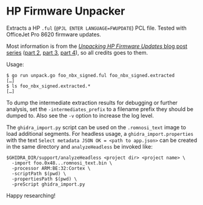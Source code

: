 # HP Firmware Unpacker

Extracts a HP `.ful` (`@PJL ENTER LANGUAGE=FWUPDATE`) PCL file. Tested with
OfficeJet Pro 8620 firmware updates.

Most information is from the [*Unpacking HP Firmware Updates* blog post
series](https://www.jsof-tech.com/unpacking-hp-firmware-updates-part-1/) ([part
2](https://www.jsof-tech.com/unpacking-hp-firmware-updates-part-2/), [part
3](https://www.jsof-tech.com/unpacking-hp-firmware-updates-part-3/), [part
4](https://www.jsof-tech.com/unpacking-hp-firmware-updates-part-4/)), so all
credits goes to them.

Usage:

```shell
$ go run unpack.go foo_nbx_signed.ful foo_nbx_signed.extracted
[…]
$ ls foo_nbx_signed.extracted.*
[…]
```

To dump the intermediate extraction results for debugging or further analysis,
set the `-intermediates_prefix` to a filename prefix they should be dumped to.
Also see the `-v` option to increase the log level.

The `ghidra_import.py` script can be used on the `.romnosi_text` image to load
additional segments. For headless usage, a `ghidra_import.properties` with the
text `Select metadata JSON OK = <path to app.json>` can be created in the same
directory and `analyzeHeadless` be invoked like:

```shell
$GHIDRA_DIR/support/analyzeHeadless <project dir> <project name> \
  -import foo.0x48...romnosi_text.bin \
  -processor ARM:BE:32:Cortex \
  -scriptPath $(pwd) \
  -propertiesPath $(pwd) \
  -preScript ghidra_import.py
```

Happy researching!
